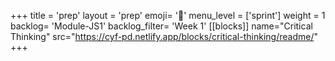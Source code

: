 +++
title = 'prep'
layout = 'prep'
emoji= '📝'
menu_level = ['sprint']
weight = 1
backlog= 'Module-JS1'
backlog_filter= 'Week 1'
[[blocks]]
name="Critical Thinking"
src="https://cyf-pd.netlify.app/blocks/critical-thinking/readme/"
+++


